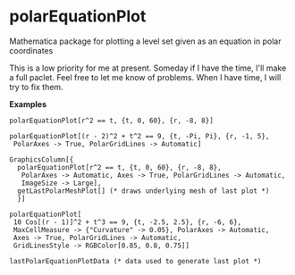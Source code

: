 # polarEquationPlot
Mathematica package for plotting a level set given as an equation in polar coordinates

This is a low priority for me at present. Someday if I have the time, I'll make a full paclet. Feel free to let me know of problems. When I have time, I will try to fix them.

**Examples**

    polarEquationPlot[r^2 == t, {t, 0, 60}, {r, -8, 8}]

    polarEquationPlot[(r - 2)^2 + t^2 == 9, {t, -Pi, Pi}, {r, -1, 5}, 
     PolarAxes -> True, PolarGridLines -> Automatic]

    GraphicsColumn[{
      polarEquationPlot[r^2 == t, {t, 0, 60}, {r, -8, 8}, 
       PolarAxes -> Automatic, Axes -> True, PolarGridLines -> Automatic, 
       ImageSize -> Large],
      getLastPolarMeshPlot[] (* draws underlying mesh of last plot *)
      }]

    polarEquationPlot[
     10 Cos[(r - 1)]^2 + t^3 == 9, {t, -2.5, 2.5}, {r, -6, 6}, 
     MaxCellMeasure -> {"Curvature" -> 0.05}, PolarAxes -> Automatic, 
     Axes -> True, PolarGridLines -> Automatic, 
     GridLinesStyle -> RGBColor[0.85, 0.8, 0.75]]

    lastPolarEquationPlotData (* data used to generate last plot *)
